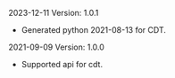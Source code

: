 2023-12-11 Version: 1.0.1
- Generated python 2021-08-13 for CDT.

2021-09-09 Version: 1.0.0
- Supported api for cdt.

